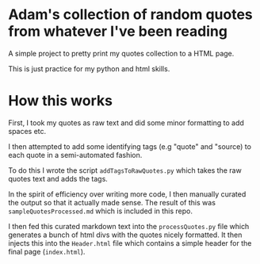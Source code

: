 # Adam's collection of random quotes from whatever I've been reading

A simple project to pretty print my quotes collection to a HTML page.

This is just practice for my python and html skills.

# How this works

First, I took my quotes as raw text and did some minor formatting to add spaces etc.

I then attempted to add some identifying tags (e.g "quote" and "source) to each quote in a semi-automated fashion.

To do this I wrote the script `addTagsToRawQuotes.py` which takes the raw quotes text and adds the tags.

In the spirit of efficiency over writing more code, I then manually curated the output so that it actually made sense. The result of this was `sampleQuotesProcessed.md` which is included in this repo.

I then fed this curated markdown text into the `processQuotes.py` file which generates a bunch of html divs with the quotes nicely formatted. It then injects this into the `Header.html` file which contains a simple header for the final page (`index.html`).
